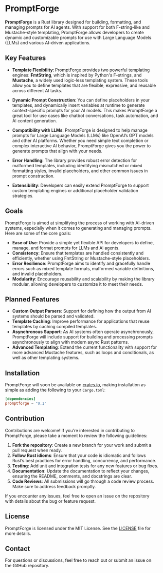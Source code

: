 # PromptForge

**PromptForge** is a Rust library designed for building, formatting, and managing prompts for AI agents. With support for both F-string-like and Mustache-style templating, PromptForge allows developers to create dynamic and customizable prompts for use with Large Language Models (LLMs) and various AI-driven applications.

## Key Features

- **Template Flexibility**: PromptForge provides two powerful templating engines: **FmtString**, which is inspired by Python's F-strings, and **Mustache**, a widely used logic-less templating system. These tools allow you to define templates that are flexible, expressive, and reusable across different AI tasks.
  
- **Dynamic Prompt Construction**: You can define placeholders in your templates, and dynamically insert variables at runtime to generate context-specific prompts for your AI models. This makes PromptForge a great tool for use cases like chatbot conversations, task automation, and AI content generation.

- **Compatibility with LLMs**: PromptForge is designed to help manage prompts for Large Language Models (LLMs) like OpenAI’s GPT models and other AI platforms. Whether you need simple text completion or complex interactive AI behavior, PromptForge gives you the power to generate prompts that align with your needs.

- **Error Handling**: The library provides robust error detection for malformed templates, including identifying mismatched or mixed formatting styles, invalid placeholders, and other common issues in prompt construction.

- **Extensibility**: Developers can easily extend PromptForge to support custom templating engines or additional placeholder validation strategies.

## Goals

PromptForge is aimed at simplifying the process of working with AI-driven systems, especially when it comes to generating and managing prompts. Here are some of the core goals:

- **Ease of Use**: Provide a simple yet flexible API for developers to define, manage, and format prompts for LLMs and AI agents.
- **Consistency**: Ensure that templates are handled consistently and efficiently, whether using FmtString or Mustache-style placeholders.
- **Error Resilience**: PromptForge aims to identify and gracefully handle errors such as mixed template formats, malformed variable definitions, and invalid placeholders.
- **Modularity**: Encourage reusability and scalability by making the library modular, allowing developers to customize it to meet their needs.

## Planned Features

- **Custom Output Parsers**: Support for defining how the output from AI systems should be parsed and validated.
- **Template Caching**: Improve performance for applications that reuse templates by caching compiled templates.
- **Asynchronous Support**: As AI systems often operate asynchronously, PromptForge will include support for building and processing prompts asynchronously to align with modern async Rust patterns.
- **Advanced Templating**: Extend the current functionality with support for more advanced Mustache features, such as loops and conditionals, as well as other templating systems.

## Installation

PromptForge will soon be available on [crates.io](https://crates.io), making installation as simple as adding the following to your `Cargo.toml`:

```toml
[dependencies]
promptforge = "0.1"
```

## Contribution

Contributions are welcome! If you're interested in contributing to PromptForge, please take a moment to review the following guidelines:

1. **Fork the repository**: Create a new branch for your work and submit a pull request when ready.
2. **Follow Rust idioms**: Ensure that your code is idiomatic and follows Rust’s best practices for error handling, concurrency, and performance.
3. **Testing**: Add unit and integration tests for any new features or bug fixes.
4. **Documentation**: Update the documentation to reflect your changes, ensuring the README, comments, and docstrings are clear.
5. **Code Reviews**: All submissions will go through a code review process. Make sure to address feedback promptly.

If you encounter any issues, feel free to open an issue on the repository with details about the bug or feature request. 

## License

PromptForge is licensed under the MIT License. See the [LICENSE](LICENSE) file for more details.

## Contact

For questions or discussions, feel free to reach out or submit an issue on the GitHub repository.
